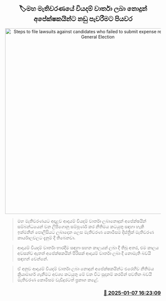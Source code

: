 <p align='center'><b><h2 align='center' title='Steps to file lawsuits against candidates who failed to submit expense reports for the General Election'>🏷මහ මැතිවරණයේ වියදම් වාර්තා ලබා නොදුන් අපේක්ෂකයින්ට නඩු පැවරීමට පියවර</h2></b></p>
<p align='center'><img src='https://helakuru.sgp1.cdn.digitaloceanspaces.com/esana/images/lib/election-archived.jpg' width='600' alt='Steps to file lawsuits against candidates who failed to submit expense reports for the General Election'></p>

> මහ මැතිවරණයට අදාළව ආදායම් වියදම් වාර්තා ලබානොදුන් අපේක්ෂයින් සම්බන්ධයෙන් වන ලිපිගොනු සම්පූර්ණ කර නීතිමය කටයුතු සඳහා හැකි ඉක්මනින් පොලීසියට ලබාදෙන ලෙස මැතිවරණ කොමිසම දිස්ත්‍රික් මැතිවරණ කාර්යාලවලට දැනුම් දී තිබෙනවා.

> ආදායම් වියදම් වාර්තා භාරදීම සඳහා සහන කාලයක් ලබා දී තිබූ අතර, එම කාලය අවසන්ව ඇතත් අපේක්ෂකයින් පිරිසක් ආදායම් වාර්තා ලබා දී නොමැති බවයි සඳහන් වෙන්නේ.

> ඒ අනුව ආදායම් වියදම් වාර්තා ලබා නොදුන් අපේක්ෂකයින්ට එරෙහිව නීතිමය ක්‍රියාමාර්ග ගැනීමට අවශ්‍ය කටයුතු මේ වන විට සූදානම් කරමින් පවතින බවයි මැතිවරණ කොමිසම වැඩිදුරටත් ප්‍රකාශ කළේ. 



<h3 align='right'><a href='https://www.helakuru.lk/esana/p/106386/'>📅 2025-01-07 16:23:09</a></h3>
